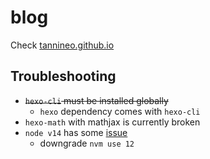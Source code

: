 # blog

Check [tannineo.github.io](https://tannineo.github.io/)

## Troubleshooting

- ~~`hexo-cli` must be installed globally~~
  - `hexo` dependency comes with `hexo-cli`
- `hexo-math` with mathjax is currently broken
- `node v14` has some [issue](https://github.com/hexojs/hexo/issues/4260)
  - downgrade `nvm use 12`
